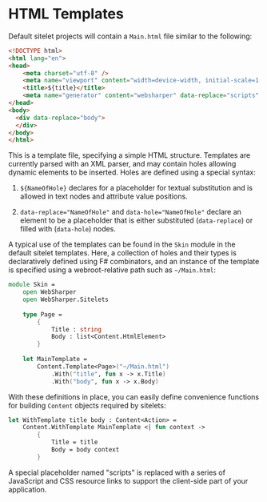 ﻿# HTML Templates

Default sitelet projects will contain a `Main.html`
file similar to the following:

```html
<!DOCTYPE html>
<html lang="en">
<head>
    <meta charset="utf-8" />
    <meta name="viewport" content="width=device-width, initial-scale=1.0" />
    <title>${title}</title>
    <meta name="generator" content="websharper" data-replace="scripts" />
</head>
<body>
  <div data-replace="body">
  </div>
</body>
</html>
```

This is a template file, specifying a simple HTML structure.
Templates are currently parsed with an XML parser, and may contain
holes allowing dynamic elements to be inserted. Holes are defined
using a special syntax:

1. `${NameOfHole}` declares for a placeholder for textual substitution
   and is allowed in text nodes and attribute value positions.

2. `data-replace="NameOfHole"` and `data-hole="NameOfHole"` declare an
   element to be a placeholder that is either substituted
   (`data-replace`) or filled with (`data-hole`) nodes.

A typical use of the templates can be found in the `Skin` module in
the default sitelet templates. Here, a collection of holes and their
types is declaratively defined using F# combinators, and an instance
of the template is specified using a webroot-relative path such as
`~/Main.html`:

```fsharp
module Skin =
    open WebSharper
    open WebSharper.Sitelets
 
    type Page =
        {
            Title : string
            Body : list<Content.HtmlElement>
        }
 
    let MainTemplate =
        Content.Template<Page>("~/Main.html")
            .With("title", fun x -> x.Title)
            .With("body", fun x -> x.Body)
```

With these definitions in place, you can easily define convenience
functions for building `Content` objects required by sitelets:

```fsharp
let WithTemplate title body : Content<Action> =
    Content.WithTemplate MainTemplate <| fun context ->
        {
            Title = title
            Body = body context
        }
```

A special placeholder named "scripts" is replaced with a series of
JavaScript and CSS resource links to support the client-side part of
your application.
